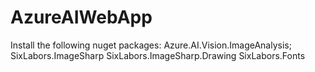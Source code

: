# AzureAIWebApp

Install the following nuget packages:
Azure.AI.Vision.ImageAnalysis;
SixLabors.ImageSharp
SixLabors.ImageSharp.Drawing
SixLabors.Fonts
